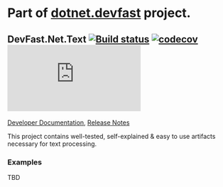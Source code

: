 # Part of [dotnet.devfast](https://github.com/samaysar/dotnet.devfast) project.

## DevFast.Net.Text [![Build status](https://ci.appveyor.com/api/projects/status/90ghvu430nqogkxk?svg=true)](https://ci.appveyor.com/project/samaysar/dotnet-devfast-text) [![codecov](https://codecov.io/gh/samaysar/dotnet.devfast.text/graph/badge.svg?token=DUqJ3FWogd)](https://codecov.io/gh/samaysar/dotnet.devfast.text) [![NuGet](https://img.shields.io/nuget/dt/DevFast.Net.Text)](https://www.nuget.org/packages/DevFast.Net.Text)
[Developer Documentation](https://github.com/samaysar/dotnet.devfast.text/blob/master/docs/index.md 'index'), [Release Notes](https://raw.githubusercontent.com/samaysar/dotnet.devfast.text/master/ReleaseNotes.txt)

This project contains well-tested, self-explained &amp; easy to use artifacts necessary for text processing.

### Examples
TBD